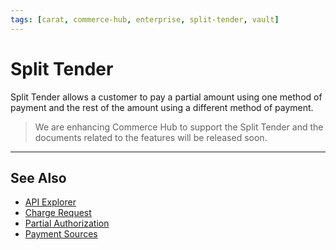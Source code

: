 ```yaml
---
tags: [carat, commerce-hub, enterprise, split-tender, vault]
---
```



# Split Tender

Split Tender allows a customer to pay a partial amount using one method of payment and the rest of the amount using a different method of payment.

<!-- theme: danger -->
> We are enhancing Commerce Hub to support the Split Tender and the documents related to the features will be released soon.
---

## See Also

- [API Explorer](../api/?type=post&path=/payments/v1/charges)
- [Charge Request](?path=docs/Resources/API-Documents/Payments/Charges.md)
- [Partial Authorization](?path=docs/Resources/Guides/Authorizations/Partial-Auth.md)
- [Payment Sources](?path=docs/Resources/Guides/Payment-Sources/Source-Type.md)